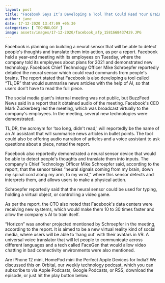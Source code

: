 ```yaml
---
layout: post
title: "Facebook Says It’s Developing a Tool That Could Read Your Brain; and AI Tool to Summarise News Articles: Report"
author: jane 
date: 17-12-2020 13:47:09 +05:30 
categories: [ TECHNOLOGY ] 
image: assets/images/17-12-2020/facebook_afp_1581668437429.JPG
---
```

Facebook is planning on building a neural sensor that will be able to detect people's thoughts and translate them into action, as per a report. Facebook held a year-end meeting with its employees on Tuesday, where the company told its employees about plans for 2021 and demonstrated new technology. Facebook Chief Technology Officer Mike Schroepfer reportedly detailed the neural sensor which could read commands from people's brains. The report stated that Facebook is also developing a tool called “TL;DR” that would summarise news articles with the help of AI, so that users don't have to read the full piece.

The social media giant's internal meeting was not public, but BuzzFeed News said in a report that it obtained audio of the meeting. Facebook's CEO Mark Zuckerberg led the meeting, which was broadcast virtually to the company's employees. In the meeting, several new technologies were demonstrated.

TL;DR, the acronym for ‘too long, didn't read,' will reportedly be the name of an AI assistant that will summarise news articles in bullet points. The tool could also be offering audio narration of articles and a voice assistant to ask questions about a piece, noted the report.

Facebook also reportedly demonstrated a neural sensor device that would be able to detect people's thoughts and translate them into inputs. The company's Chief Technology Officer Mike Schroepfer said, according to the report, that the sensor takes “neural signals coming from my brain, down my spinal cord along my arm, to my wrist,” where this sensor detects and interprets them, and allows users to make a physical action.

Schroepfer reportedly said that the neural sensor could be used for typing, holding a virtual object, or controlling a video game.

As per the report, the CTO also noted that Facebook's data centers were receiving new systems, which would make them 10 to 30 times faster and allow the company's AI to train itself.

“Horizon” was another projected mentioned by Schroepfer in the meeting, according to the report. It is aimed to be a new virtual reality kind of social media, where users will be able to ‘hang out' with their avatars in VR. A universal voice translator that will let people to communicate across different languages and a tech called FaceGen that would allow video chatting in bad connectivity environments were also mentioned.

Are iPhone 12 mini, HomePod mini the Perfect Apple Devices for India? We discussed this on Orbital, our weekly technology podcast, which you can subscribe to via Apple Podcasts, Google Podcasts, or RSS, download the episode, or just hit the play button below.